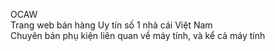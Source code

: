 OCAW  
Trang web bán hàng Uy tín số 1 nhà cái Việt Nam  
Chuyên bán phụ kiện liên quan về máy tính, và kể cả máy tính  

